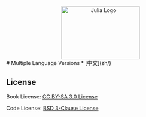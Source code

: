 <a name="logo"/>
<div align="center">
<img src="http://julialang.org/images/logo_hires.png" alt="Julia Logo" width="210" height="142"></img>
</div>
# Multiple Language Versions
* [中文](zh/)


## License
Book License: [CC BY-SA 3.0 License](http://creativecommons.org/licenses/by-sa/3.0/)

Code License: [BSD 3-Clause License](<https://github.com/iterrypeng/machine-learning-with-Julia/blob/master/LICENSE.md>)
